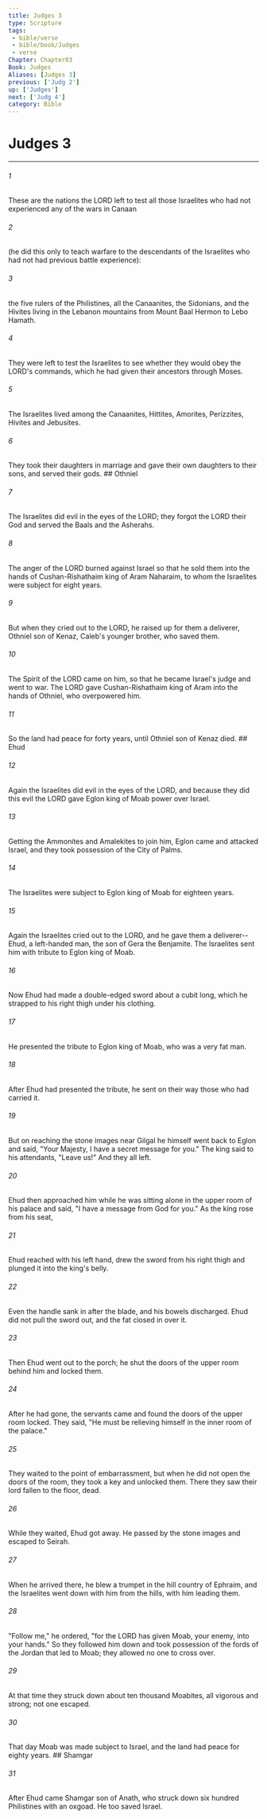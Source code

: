```yaml
---
title: Judges 3
type: Scripture
tags:
 - bible/verse
 - bible/book/Judges
 - verse
Chapter: Chapter03
Book: Judges
Aliases: [Judges 3]
previous: ['Judg 2']
up: ['Judges']
next: ['Judg 4']
category: Bible
---
```

# Judges 3

***


###### 1 
These are the nations the LORD left to test all those Israelites who had not experienced any of the wars in Canaan 

###### 2 
(he did this only to teach warfare to the descendants of the Israelites who had not had previous battle experience): 

###### 3 
the five rulers of the Philistines, all the Canaanites, the Sidonians, and the Hivites living in the Lebanon mountains from Mount Baal Hermon to Lebo Hamath. 

###### 4 
They were left to test the Israelites to see whether they would obey the LORD's commands, which he had given their ancestors through Moses. 

###### 5 
The Israelites lived among the Canaanites, Hittites, Amorites, Perizzites, Hivites and Jebusites. 

###### 6 
They took their daughters in marriage and gave their own daughters to their sons, and served their gods. ## Othniel 

###### 7 
The Israelites did evil in the eyes of the LORD; they forgot the LORD their God and served the Baals and the Asherahs. 

###### 8 
The anger of the LORD burned against Israel so that he sold them into the hands of Cushan-Rishathaim king of Aram Naharaim, to whom the Israelites were subject for eight years. 

###### 9 
But when they cried out to the LORD, he raised up for them a deliverer, Othniel son of Kenaz, Caleb's younger brother, who saved them. 

###### 10 
The Spirit of the LORD came on him, so that he became Israel's judge and went to war. The LORD gave Cushan-Rishathaim king of Aram into the hands of Othniel, who overpowered him. 

###### 11 
So the land had peace for forty years, until Othniel son of Kenaz died. ## Ehud 

###### 12 
Again the Israelites did evil in the eyes of the LORD, and because they did this evil the LORD gave Eglon king of Moab power over Israel. 

###### 13 
Getting the Ammonites and Amalekites to join him, Eglon came and attacked Israel, and they took possession of the City of Palms. 

###### 14 
The Israelites were subject to Eglon king of Moab for eighteen years. 

###### 15 
Again the Israelites cried out to the LORD, and he gave them a deliverer--Ehud, a left-handed man, the son of Gera the Benjamite. The Israelites sent him with tribute to Eglon king of Moab. 

###### 16 
Now Ehud had made a double-edged sword about a cubit long, which he strapped to his right thigh under his clothing. 

###### 17 
He presented the tribute to Eglon king of Moab, who was a very fat man. 

###### 18 
After Ehud had presented the tribute, he sent on their way those who had carried it. 

###### 19 
But on reaching the stone images near Gilgal he himself went back to Eglon and said, "Your Majesty, I have a secret message for you." The king said to his attendants, "Leave us!" And they all left. 

###### 20 
Ehud then approached him while he was sitting alone in the upper room of his palace and said, "I have a message from God for you." As the king rose from his seat, 

###### 21 
Ehud reached with his left hand, drew the sword from his right thigh and plunged it into the king's belly. 

###### 22 
Even the handle sank in after the blade, and his bowels discharged. Ehud did not pull the sword out, and the fat closed in over it. 

###### 23 
Then Ehud went out to the porch; he shut the doors of the upper room behind him and locked them. 

###### 24 
After he had gone, the servants came and found the doors of the upper room locked. They said, "He must be relieving himself in the inner room of the palace." 

###### 25 
They waited to the point of embarrassment, but when he did not open the doors of the room, they took a key and unlocked them. There they saw their lord fallen to the floor, dead. 

###### 26 
While they waited, Ehud got away. He passed by the stone images and escaped to Seirah. 

###### 27 
When he arrived there, he blew a trumpet in the hill country of Ephraim, and the Israelites went down with him from the hills, with him leading them. 

###### 28 
"Follow me," he ordered, "for the LORD has given Moab, your enemy, into your hands." So they followed him down and took possession of the fords of the Jordan that led to Moab; they allowed no one to cross over. 

###### 29 
At that time they struck down about ten thousand Moabites, all vigorous and strong; not one escaped. 

###### 30 
That day Moab was made subject to Israel, and the land had peace for eighty years. ## Shamgar 

###### 31 
After Ehud came Shamgar son of Anath, who struck down six hundred Philistines with an oxgoad. He too saved Israel. 
